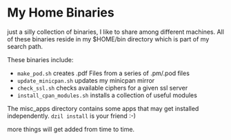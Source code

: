 # My Home Binaries #

just a silly collection of binaries, I like to share among different machines. All of these binaries reside in my $HOME/bin directory which is part of my search path.

These binaries include:

 * `make_pod.sh` creates .pdf Files from a series of .pm/.pod files
 * `update_minicpan.sh` updates my minicpan mirror
 * `check_ssl.sh` checks available ciphers for a given ssl server
 * `install_cpan_modules.sh` installs a collection of useful modules

The misc_apps directory contains some apps that may get installed
independently. `dzil install` is your friend :-)


more things will get added from time to time.
